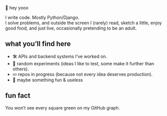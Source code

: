  👋 hey yooo

I write code. Mostly Python/Django.   
I solve problems, and outside the screen I (rarely) read, sketch a little, enjoy good food, and just live, occasionally pretending to be an adult.

## what you’ll find here
- 🛠️ APIs and backend systems I’ve worked on.
- 🎲 random experiments (ideas I like to test, some make it further than others).
- 💤 repos in progress (because not every idea deserves production).
- 🍕 maybe something fun & useless

## fun fact
You won’t see every square green on my GitHub graph.

